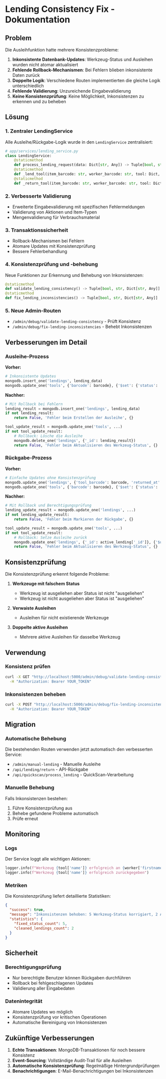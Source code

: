 # Lending Consistency Fix - Dokumentation

## Problem

Die Ausleihfunktion hatte mehrere Konsistenzprobleme:

1. **Inkonsistente Datenbank-Updates**: Werkzeug-Status und Ausleihen wurden nicht atomar aktualisiert
2. **Fehlende Rollback-Mechanismen**: Bei Fehlern blieben inkonsistente Daten zurück
3. **Doppelte Logik**: Verschiedene Routen implementierten die gleiche Logik unterschiedlich
4. **Fehlende Validierung**: Unzureichende Eingabevalidierung
5. **Keine Konsistenzprüfung**: Keine Möglichkeit, Inkonsistenzen zu erkennen und zu beheben

## Lösung

### 1. Zentraler LendingService

Alle Ausleihe/Rückgabe-Logik wurde in den `LendingService` zentralisiert:

```python
# app/services/lending_service.py
class LendingService:
    @staticmethod
    def process_lending_request(data: Dict[str, Any]) -> Tuple[bool, str, Dict[str, Any]]
    @staticmethod
    def _lend_tool(item_barcode: str, worker_barcode: str, tool: Dict, worker: Dict) -> Tuple[bool, str, Dict]
    @staticmethod
    def _return_tool(item_barcode: str, worker_barcode: str, tool: Dict, worker: Dict) -> Tuple[bool, str, Dict]
```

### 2. Verbesserte Validierung

- Erweiterte Eingabevalidierung mit spezifischen Fehlermeldungen
- Validierung von Aktionen und Item-Typen
- Mengenvalidierung für Verbrauchsmaterial

### 3. Transaktionssicherheit

- Rollback-Mechanismen bei Fehlern
- Atomare Updates mit Konsistenzprüfung
- Bessere Fehlerbehandlung

### 4. Konsistenzprüfung und -behebung

Neue Funktionen zur Erkennung und Behebung von Inkonsistenzen:

```python
@staticmethod
def validate_lending_consistency() -> Tuple[bool, str, Dict[str, Any]]
@staticmethod
def fix_lending_inconsistencies() -> Tuple[bool, str, Dict[str, Any]]
```

### 5. Neue Admin-Routen

- `/admin/debug/validate-lending-consistency` - Prüft Konsistenz
- `/admin/debug/fix-lending-inconsistencies` - Behebt Inkonsistenzen

## Verbesserungen im Detail

### Ausleihe-Prozess

**Vorher:**
```python
# Inkonsistente Updates
mongodb.insert_one('lendings', lending_data)
mongodb.update_one('tools', {'barcode': barcode}, {'$set': {'status': 'ausgeliehen'}})
```

**Nachher:**
```python
# Mit Rollback bei Fehlern
lending_result = mongodb.insert_one('lendings', lending_data)
if not lending_result:
    return False, 'Fehler beim Erstellen der Ausleihe', {}

tool_update_result = mongodb.update_one('tools', ...)
if not tool_update_result:
    # Rollback: Lösche die Ausleihe
    mongodb.delete_one('lendings', {'_id': lending_result})
    return False, 'Fehler beim Aktualisieren des Werkzeug-Status', {}
```

### Rückgabe-Prozess

**Vorher:**
```python
# Einfache Updates ohne Konsistenzprüfung
mongodb.update_one('lendings', {'tool_barcode': barcode, 'returned_at': None}, {'$set': {'returned_at': datetime.now()}})
mongodb.update_one('tools', {'barcode': barcode}, {'$set': {'status': 'verfügbar'}})
```

**Nachher:**
```python
# Mit Rollback und Berechtigungsprüfung
lending_update_result = mongodb.update_one('lendings', ...)
if not lending_update_result:
    return False, 'Fehler beim Markieren der Rückgabe', {}

tool_update_result = mongodb.update_one('tools', ...)
if not tool_update_result:
    # Rollback: Setze Ausleihe zurück
    mongodb.update_one('lendings', {'_id': active_lending['_id']}, {'$unset': {'returned_at': '', 'updated_at': '', 'sync_status': ''}})
    return False, 'Fehler beim Aktualisieren des Werkzeug-Status', {}
```

## Konsistenzprüfung

Die Konsistenzprüfung erkennt folgende Probleme:

1. **Werkzeuge mit falschem Status**
   - Werkzeug ist ausgeliehen aber Status ist nicht "ausgeliehen"
   - Werkzeug ist nicht ausgeliehen aber Status ist "ausgeliehen"

2. **Verwaiste Ausleihen**
   - Ausleihen für nicht existierende Werkzeuge

3. **Doppelte aktive Ausleihen**
   - Mehrere aktive Ausleihen für dasselbe Werkzeug

## Verwendung

### Konsistenz prüfen

```bash
curl -X GET "http://localhost:5000/admin/debug/validate-lending-consistency" \
  -H "Authorization: Bearer YOUR_TOKEN"
```

### Inkonsistenzen beheben

```bash
curl -X POST "http://localhost:5000/admin/debug/fix-lending-inconsistencies" \
  -H "Authorization: Bearer YOUR_TOKEN"
```

## Migration

### Automatische Behebung

Die bestehenden Routen verwenden jetzt automatisch den verbesserten Service:

- `/admin/manual-lending` - Manuelle Ausleihe
- `/api/lending/return` - API-Rückgabe
- `/api/quickscan/process_lending` - QuickScan-Verarbeitung

### Manuelle Behebung

Falls Inkonsistenzen bestehen:

1. Führe Konsistenzprüfung aus
2. Behebe gefundene Probleme automatisch
3. Prüfe erneut

## Monitoring

### Logs

Der Service loggt alle wichtigen Aktionen:

```python
logger.info(f"Werkzeug {tool['name']} erfolgreich an {worker['firstname']} {worker['lastname']} ausgeliehen")
logger.info(f"Werkzeug {tool['name']} erfolgreich zurückgegeben")
```

### Metriken

Die Konsistenzprüfung liefert detaillierte Statistiken:

```json
{
  "success": true,
  "message": "Inkonsistenzen behoben: 5 Werkzeug-Status korrigiert, 2 Ausleihen bereinigt",
  "statistics": {
    "fixed_status_count": 5,
    "cleaned_lendings_count": 2
  }
}
```

## Sicherheit

### Berechtigungsprüfung

- Nur berechtigte Benutzer können Rückgaben durchführen
- Rollback bei fehlgeschlagenen Updates
- Validierung aller Eingabedaten

### Datenintegrität

- Atomare Updates wo möglich
- Konsistenzprüfung vor kritischen Operationen
- Automatische Bereinigung von Inkonsistenzen

## Zukünftige Verbesserungen

1. **Echte Transaktionen**: MongoDB-Transaktionen für noch bessere Konsistenz
2. **Event-Sourcing**: Vollständige Audit-Trail für alle Ausleihen
3. **Automatische Konsistenzprüfung**: Regelmäßige Hintergrundprüfungen
4. **Benachrichtigungen**: E-Mail-Benachrichtigungen bei Inkonsistenzen 